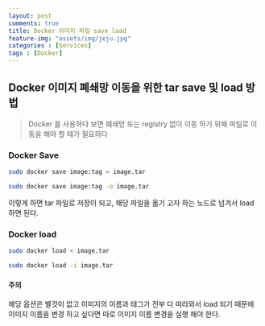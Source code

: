 ```yaml
---
layout: post
comments: true
title: Docker 이미지 파일 save load
feature-img: "assets/img/jeju.jpg"
categories : [Services]
tags : [Docker]
---
```


## Docker 이미지 폐쇄망 이동을 위한 tar save 및 load 방법

> Docker 를 사용하다 보면 폐쇄망 또는 registry 없이 이동 하기 위해 파일로 이동을 해야 할 때가 필요하다

### Docker Save

```sh
sudo docker save image:tag > image.tar
```

```sh
sudo docker save image:tag -o image.tar
```

이렇게 하면 tar 파일로 저장이 되고, 해당 파일을 옮기 고자 하는 노드로 넘겨서 load 하면 된다.

### Docker load

```sh
sudo docker load < image.tar
```

```sh
sudo docker load -i image.tar
```

#### 주의

해당 옵션은 별것이 없고 이미지의 이름과 태그가 전부 다 따라와서 load 되기 때문에 이미지 이름을 변경 하고 싶다면 따로 이미지 이름 변경을 실행 해야 한다.
